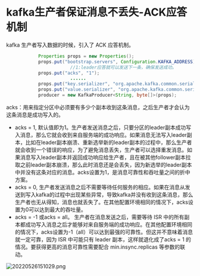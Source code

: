 # kafka生产者保证消息不丢失-ACK应答机制

kafka 生产者写入数据的时候，引入了 ACK 应答机制。

```java
            Properties props = new Properties();
            props.put("bootstrap.servers", Configuration.KAFKA_ADDRESS);
						//1:leader应答就可以发送下一条，确保发送成功。
            props.put("acks", "1");
						......
            props.put("key.serializer", "org.apache.kafka.common.serialization.StringSerializer");
            props.put("value.serializer", "org.apache.kafka.common.serialization.ByteArraySerializer");
            producer = new KafkaProducer<String, byte[]>(props);
```

acks：用来指定分区中必须要有多少个副本收到这条消息，之后生产者才会认为这条消息是成功写入的。

- acks = 1, 默认值即为1。生产者发送消息之后，只要分区的leader副本成功写入消息，那么它就会收到来自服务端的成功响应。如果消息无法写入leader副本，比如在leader副本崩溃、重新选举新的leader副本的过程中，那么生产者就会收到一个错误的响应，为了避免消息丢失，生产者可以选择重发消息。如果消息写入leader副本并返回成功响应给生产者，且在被其他follower副本拉取之前leader副本崩溃，那么此时消息还是会丢失，因为新选举的leader副本中并没有这条对应的消息。acks设置为1，是消息可靠性和吞吐量之间的折中方案。
- acks = 0, 生产者发送消息之后不需要等待任何服务的相应。如果在消息从发送到写入kafka的过程中出现某些异常，导致kafka并没有收到这条消息，那么生产者也无从得知，消息也就丢失了。在其他配置环境相同的情况下，acks设置为0可以达到最大的吞吐量。
- acks = -1 或acks = all。 生产者在消息发送之后，需要等待 ISR 中的所有副本都成功写入消息之后才能够对来自服务端的成功响应。在其他配置环境相同的情况下，acks设置为-1（all）可以达到最强的可靠性。但这并不意味着消息就一定可靠，因为 ISR 中可能只有 leader 副本，这样就退化成了acks = 1 的情况。要获得更高的消息可靠性需要配合 min.insync.replicas 等参数的联动。

![20220526151029.png](https://s2.loli.net/2025/06/26/eKEfFP5HjQqN73x.png)